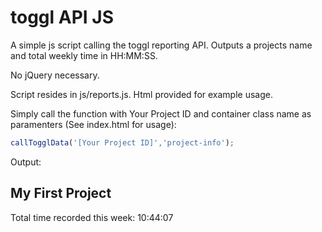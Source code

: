 # toggl API JS

A simple js script calling the toggl reporting API. Outputs a projects name and total weekly time in HH:MM:SS.

No jQuery necessary. 

Script resides in js/reports.js. Html provided for example usage.

Simply call the function with Your Project ID and container class name as paramenters (See index.html for usage):

```js
callTogglData('[Your Project ID]','project-info');
```

Output:

## My First Project
Total time recorded this week: 10:44:07

